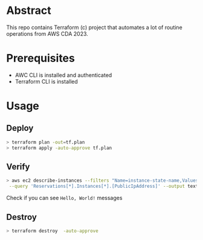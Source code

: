 # Abstract

This repo contains Terraform (c) project that automates a lot of routine operations from AWS CDA 2023.

# Prerequisites

- AWC CLI is installed and authenticated
- Terraform CLI is installed

# Usage 
     
## Deploy
```bash
> terraform plan -out=tf.plan
> terraform apply -auto-approve tf.plan
```

## Verify 
```bash
> aws ec2 describe-instances --filters "Name=instance-state-name,Values=running" \
 --query 'Reservations[*].Instances[*].[PublicIpAddress]' --output text | | xargs -I %s -- echo %s
```
Check if you can see `Hello, World!` messages

## Destroy
```bash
> terraform destroy  -auto-approve
```
